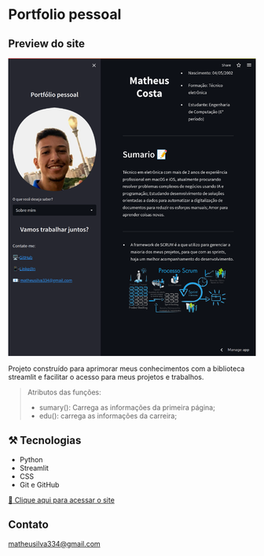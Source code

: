 # Portfolio pessoal

## Preview do site

![preview](presents.png)

Projeto construído para aprimorar meus conhecimentos com a biblioteca streamlit e facilitar o acesso para meus projetos e trabalhos.

> Atributos das funções:
> - sumary(): Carrega as informações da primeira página;
> - edu(): carrega as informações da carreira;

## ⚒️ Tecnologias

- Python
- Streamlit
- CSS
- Git e GitHub

[🔗 Clique aqui para acessar o site](https://matheus-s-costa-portfolio-apresentacao-le6eqb.streamlitapp.com/)

## Contato

matheusilva334@gmail.com